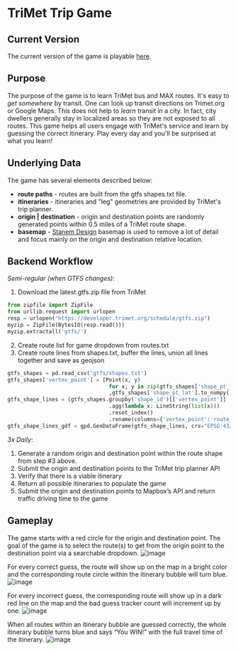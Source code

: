 # TriMet Trip Game

## Current Version
The current version of the game is playable [here](https://d1tu6vkegvnwyd.cloudfront.net/trimet_trip_game.html).

## Purpose
The purpose of the game is to learn TriMet bus and MAX routes. It's easy to _get somewhere_ by transit. One can look up transit directions on Trimet.org or Google Maps. This does not help to _learn_ transit in a city. In fact, city dwellers generally stay in localized areas so they are not exposed to all routes. This game helps all users engage with TriMet's service and learn by guessing the correct itinerary. Play every day and you'll be surprised at what you learn!

## Underlying Data
The game has several elements described below:
- **route paths** - routes are built from the gtfs shapes.txt file.
- **itineraries** - itineraries and "leg" geometries are provided by TriMet's trip planner.
- **origin | destination** - origin and destination points are randomly generated points within 0.5 miles of a TriMet route shape.
- **basemap** - [Stanem Design](http://stamen.com) basemap is used to remove a lot of detail and focus mainly on the origin and destination relative location.

## Backend Workflow
_Semi-regular (when GTFS changes)_:
1.	Download the latest gtfs.zip file from TriMet
  ```python
from zipfile import ZipFile
from urllib.request import urlopen
resp = urlopen("https://developer.trimet.org/schedule/gtfs.zip")
myzip = ZipFile(BytesIO(resp.read()))
myzip.extractall('gtfs/')
```
2.	Create route list for game dropdown from routes.txt
3.	Create route lines from shapes.txt, buffer the lines, union all lines together and save as geojson
```python
gtfs_shapes = pd.read_csv('gtfs/shapes.txt')
gtfs_shapes['vertex_point'] = [Point(x, y) 
                                for x, y in zip(gtfs_shapes['shape_pt_lon'].to_numpy()
                                ,gtfs_shapes['shape_pt_lat'].to_numpy())]
gtfs_shape_lines = (gtfs_shapes.groupby('shape_id')[['vertex_point']]
                                .agg(lambda x: LineString(list(x)))
                                .reset_index()
                                .rename(columns={'vertex_point':'route_line'}))
gtfs_shape_lines_gdf = gpd.GeoDataFrame(gtfs_shape_lines, crs="EPSG:4326", geometry='route_line')
```
_3x Daily_:
1.	Generate a random origin and destination point within the route shape from step #3 above.
2.	Submit the origin and destination points to the TriMet trip planner API
3.	Verify that there is a viable itinerary
4.	Return all possible itineraries to populate the game
5.	Submit the origin and destination points to Mapbox’s API and return traffic driving time to the game



## Gameplay
The game starts with a red circle for the origin and destination point. The goal of the game is to select the route(s) to get from the origin point to the destination point via a searchable dropdown.
![image](https://github.com/sidetrackedmind/trimet_trip_game/assets/24400820/ca23e86d-9bcb-4a38-81b5-ca40c3450404)

For every correct guess, the route will show up on the map in a bright color and the corresponding route circle within the itinerary bubble will turn blue. 
![image](https://github.com/sidetrackedmind/trimet_trip_game/assets/24400820/f6effc54-d818-4857-922b-defbb027f2d7)

For every incorrect guess, the corresponding route will show up in a dark red line on the map and the bad guess tracker count will increment up by one. 
![image](https://github.com/sidetrackedmind/trimet_trip_game/assets/24400820/d49e9b65-520a-4ef4-8c3c-87c8d0ea4777)

When all routes within an itinerary bubble are guessed correctly, the whole itinerary bubble turns blue and says “You WIN!” with the full travel time of the itinerary.
![image](https://github.com/sidetrackedmind/trimet_trip_game/assets/24400820/b4d82ff0-1ca3-40e7-801b-5491735c8aed)

